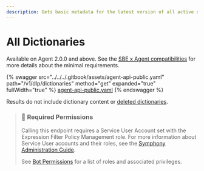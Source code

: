 ```yaml
---
description: Gets basic metadata for the latest version of all active dictionaries.
---
```


# All Dictionaries

Available on Agent 2.0.0 and above. See the [SBE x Agent compatibilities](https://docs.developers.symphony.com/admin-guide/agent-guide/sbe-x-agent-compatibility-matrix) for more details about the minimal requirements.

{% swagger src="../../../.gitbook/assets/agent-api-public.yaml" path="/v1/dlp/dictionaries" method="get" expanded="true" fullWidth="true" %}
[agent-api-public.yaml](../../../.gitbook/assets/agent-api-public.yaml)
{% endswagger %}

Results do not include dictionary content or [deleted dictionaries](delete-dictionary.md).

> ### 🚧 Required Permissions
>
> Calling this endpoint requires a Service User Account set with the Expression Filter Policy Management role. For more information about Service User accounts and their roles, see the [Symphony Administration Guide](https://symphony.direct/).
>
> See [Bot Permissions](https://docs.developers.symphony.com/building-bots-on-symphony/configuration/bot-permissions) for a list of roles and associated privileges.
